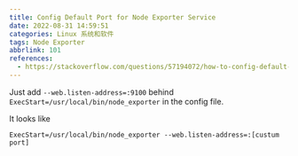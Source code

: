 ```yaml
---
title: Config Default Port for Node Exporter Service
date: 2022-08-31 14:59:51
categories: Linux 系统和软件
tags: Node Exporter
abbrlink: 101
references:
  - https://stackoverflow.com/questions/57194072/how-to-config-default-port-of-node-exporter
---
```

Just add `--web.listen-address=:9100` behind `ExecStart=/usr/local/bin/node_exporter` in the config file.

It looks like

```
ExecStart=/usr/local/bin/node_exporter --web.listen-address=:[custum port]
```

